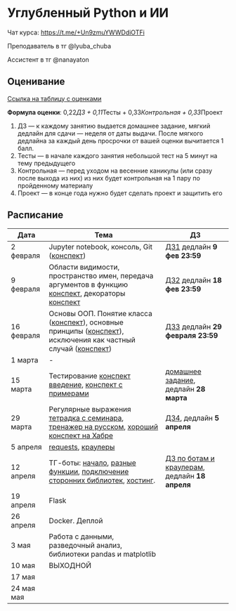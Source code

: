# Углубленный Python и ИИ

Чат курса: https://t.me/+Un9zmuYWWDdiOTFi

Преподаватель в тг @lyuba_chuba

Ассистент в тг @nanayaton

## Оценивание
[Ссылка на таблицу с оценками](https://docs.google.com/spreadsheets/d/1Q7Y99Titql1Zfut3x3xhHUXvf-blcujhoxaoK9ht1Aw/edit?usp=sharing)

**Формула оценки**: 0,22*ДЗ + 0,11*Тесты + 0,33*Контрольная + 0,33*Проект
1. ДЗ — к каждому занятию выдается домашнее задание, мягкий дедлайн для сдачи — неделя от даты выдачи. После мягкого дедлайна за каждый день просрочки от вашей оценки вычитается 1 балл.
2. Тесты — в начале каждого занятия небольшой тест на 5 минут на тему предыдущего
3. Контрольная — перед уходом на весенние каникулы (или сразу после выхода из них) из них будет контрольная на 1 пару по пройденному материалу
4. Проект — в конце года нужно будет сделать проект и защитить его

## Расписание

| Дата       | Тема                                                                                                                                                                                           | ДЗ           |
|------------|------------------------------------------------------------------------------------------------------------------------------------------------------------------------------------------------|--------------|
| 2 февраля  | Jupyter notebook, консоль, Git ([конспект](intro/cmd_and_git_cheetsheet.ipynb))                                                                                                                | [ДЗ1](intro/homework1.ipynb)  дедлайн **9 фев 23:59**|
| 9 февраля  | Области видимости, пространство имен, передача аргументов в функцию [конспект](functions/01_1.ipynb), декораторы [конспект](functions/01_2.ipynb)                                              | [ДЗ2](functions/homework2.ipynb)  дедлайн **18 фев 23:59**|
| 16 февраля | Основы ООП. Понятие класса ([конспект](classes/classes.ipynb)), основные принципы ([конспект](classes/principles.ipynb)), исключения как частный случай ([конспект](classes/exceptions.ipynb)) | [ДЗ3](classes/hw3.ipynb)  дедлайн **29 февраля 23:59**|
| 1 марта |  -                                                                                                                                                                                |              |
| 15 марта    | Тестирование  [конспект введение](testing/intro_testing.ipynb), [конспект с примерами](testing/unittest_examples.ipynb)                                                                                                                                                                     |  [домашнее задание](testing/hw4.ipynb), дедлайн  **28 марта**             |
| 29 марта    | Регулярные выражения [тетрадка с семинара](regexp/seminar_notes.ipynb), [тренажер на русском](https://regexlearn.com/ru/learn/regex101), [хороший конспект на Хабре](https://habr.com/ru/articles/349860/)                                                                                                                                                                   |   [ДЗ4](regexp/hw_regex.ipynb), дедлайн  **5 апреля**       |
| 5 апреля    | [requests](crawlers/requests.ipynb), [краулеры](crawlers/crawlers.ipynb)                                                                                                                                                                       |              |
| 12 апреля    | ТГ-боты: [начало](tgbots/TGBot1.ipynb), [разные функции](tgbots/TGBot2.ipynb), [подключение сторонних библиотек](tgbots/TelegramBot3.ipynb), [хостинг](tgbots/TG4.ipynb).                                                                                                                                                                       |   [ДЗ по ботам и краулерам](tgbots/hw5.ipynb), дедлайн **18 апреля**           |
| 19 апреля   | Flask                                                                                                                                                                     |              |
| 26 апреля   | Docker. Деплой                                                                                                                                                                     |              |
| 3 мая   | Работа с данными, разведочный анализ, библиотеки pandas и matplotlib                                                                                                                                                                   |              |
| 10 мая   |  ВЫХОДНОЙ                                                                                                                                                                  |              |
| 17 мая   |                                                                                                                                                                  |              |
| 24 мая мая   |                                                                                                                                                                  |              |



